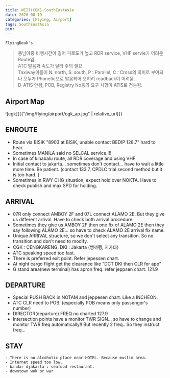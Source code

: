 ```yaml
---
title: WIII(CGK)-SouthEastAsia
date: 2020-08-19
categories: [Flying, Airport]
tags: SouthEastAsia
pin:
---
```


`FlyingDeuk's`
> 동남아중 비행시간이 길어 피로도가 높고 RDR service, VHF servie가 어려운 Route임.<br>
ATC 발음과 속도가 달라 주의 필요.<br>
Taxiway이름이 N: north, S: south, P : Parallel, C : Cross의 의미로 부여되나 모두가 Phonetic으로 발음되어 오히려 readback이 어려움.<br>
D-ATIS 안됨, POB, Registry No등의 요구 사항이 ATIS로 전송됨.

## Airport Map
![cgk]({{"/img/flying/airport/cgk_ap.jpg" | relative_url}})

## ENROUTE
- Route via BISIK "8903 at BISIK, unable contact BEDIP 128.7" hard to hear.
- Sometimes MANILA said no SELCAL service.!!!
- In case of kinabalu route, all RDR coverage and using VHF
- Initial contact to jakarta… sometimes don't contact… have to wait a little more time. Be patient. (contact 133.7, CPDLC trial second method but it is too hard..)
- Sometimes in RWY CHG situation, expect hold over NOKTA. Have to check publish and max SPD for holding.

## ARRIVAL
- 07R only connect AMBOY 2F and 07L connect ALAMO 2E. But they give us different arrival. Have to check both arrival procedure.
- Sometimes they give us AMBOY 2F then one fix of ALAMO 2E then they say following ALAMO 2E… so have to check ALAMO 2E arrival fix name.
- Unique ARRIVAL structure, so we don't select any transition. So no transition and don't need to modify.
- CGK : CENGKARENG, DKI : Jakarta (쌩까랭, 지카타)
- ATC speaking speed too fast.
- There is preferred exit point. Refer jepessen chart.
- At night cargo flight get the clearance like "DCT DKI then CLR for app"
- G stand area(new terminal) has apron freq. refer jeppsen chart. 121.9

## DEPARTURE
- Special PUSH BACK in NOTAM and jeppesen chart. Like a INCHEON.
- ATC CLR need to POB. (especially POB means only passenger's number)
- DIRECTOR(departure) FREQ no charted 127.9
- Intersection points have a monitor TWR SIGN… so have to change and monitor TWR freq automatically!! But recently 2 freq.. So they instruct freq...

## STAY
	- There is no alcoholic place near HOTEL. Because muslim area.
	- Internet speed too low.
	- bandar djakarta : seafood restaurant.
	- downtown wok or war
